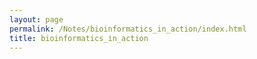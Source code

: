 ```yaml
---
layout: page
permalink: /Notes/bioinformatics_in_action/index.html
title: bioinformatics_in_action
---
```


